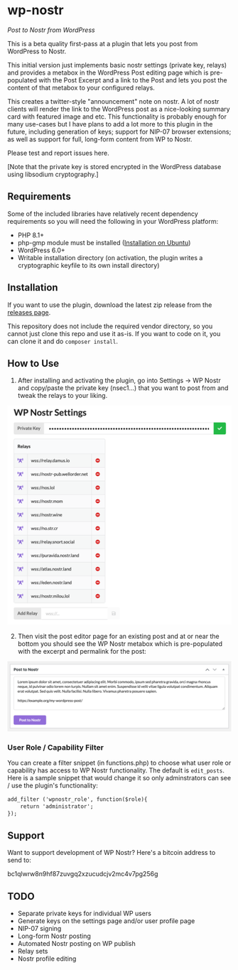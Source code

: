 # wp-nostr
_Post to Nostr from WordPress_

This is a beta quality first-pass at a plugin that lets you post from WordPress to Nostr.

This initial version just implements basic nostr settings (private key, relays) and provides a metabox in the WordPress Post editing page which is pre-populated with the Post Excerpt and a link to the Post and lets you post the content of that metabox to your configured relays.

This creates a twitter-style "announcement" note on nostr. A lot of nostr clients will render the link to the WordPress post as a nice-looking summary card with featured image and etc. This functionality is probably enough for many use-cases but I have plans to add a lot more to this plugin in the future, including generation of keys; support for NIP-07 browser extensions; as well as support for full, long-form content from WP to Nostr.

Please test and report issues here.

[Note that the private key is stored encrypted in the WordPress database using libsodium cryptography.]

## Requirements
Some of the included libraries have relatively recent dependency requirements so you will need the following in your WordPress platform:
* PHP 8.1+
* php-gmp module must be installed ([Installation on Ubuntu](https://computingforgeeks.com/how-to-install-php-on-ubuntu-linux-system/))
* WordPress 6.0+
* Writable installation directory (on activation, the plugin writes a cryptographic keyfile to its own install directory)

## Installation
If you want to use the plugin, download the latest zip release from the [releases page](https://github.com/pjv/wp-nostr/releases).

This repository does not include the required vendor directory, so you cannot just clone this repo and use it as-is. If you want to code on it, you can clone it and do `composer install`.

## How to Use
1. After installing and activating the plugin, go into Settings -> WP Nostr and copy/paste the private key (nsec1...) that you want to post from and tweak the relays to your liking.

![Settings Page](.wordpress-org/screenshot-1.png)

2. Then visit the post editor page for an existing post and at or near the bottom you should see the WP Nostr metabox which is pre-populated with the excerpt and permalink for the post:

![Settings Page](.wordpress-org/screenshot-2.png)

### User Role / Capability Filter
You can create a filter snippet (in functions.php) to choose what user role or capability has access to WP Nostr functionality. The default is `edit_posts`. Here is a sample snippet that would change it so only adminstrators can see / use the plugin's functionality:

````
add_filter ('wpnostr_role', function($role){
	return 'administrator';
});
````

## Support
Want to support development of WP Nostr? Here's a bitcoin address to send to:

bc1qlwrw8n9hf87zuvgq2xzucudcjv2mc4v7pg256g

## TODO
* Separate private keys for individual WP users
* Generate keys on the settings page and/or user profile page
* NIP-07 signing
* Long-form Nostr posting
* Automated Nostr posting on WP publish
* Relay sets
* Nostr profile editing